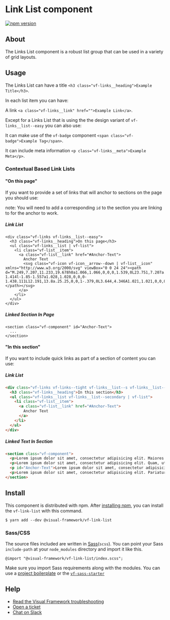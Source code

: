 # Link List component

[![npm version](https://badge.fury.io/js/%40visual-framework%2Fvf-link-list.svg)](https://badge.fury.io/js/%40visual-framework%2Fvf-link-list)

## About

The Links List component is a robust list group that can be used in a variety of grid layouts.

## Usage

The Links List can have a title `<h3 class="vf-links__heading">Example Title</h3>`.

In each list item you can have:

A link `<a class="vf-links__link" href="">Example Link</a>`.

Except for a Links List that is using the the design variant of `vf-links__list--easy` you can also use:

It can make use of the `vf-badge` component `<span class="vf-badge">Example Tag</span>`.

It can include meta information `<p class="vf-links__meta">Example Meta</p>`.

### Contextual Based Link Lists

#### "On this page"

If you want to provide a set of links that will anchor to sections on the page you should use:

note: You will need to add a corresponding `id` to the section you are linking to for the anchor to work.

##### Link List

```
<div class="vf-links vf-links__list--easy">
  <h3 class="vf-links__heading">On this page</h3>
  <ul class="vf-links__list | vf-list">
    <li class="vf-list__item">
      <a class="vf-list__link" href="#Anchor-Text">
        Anchor Text
        <svg class="vf-icon vf-icon__arrow--down | vf-list__icon" xmlns="http://www.w3.org/2000/svg" viewBox="0 0 24 24"><path d="M.249,7.207,11.233,19.678h0a1.066,1.066,0,0,0,1.539,0L23.751,7.207a.987.987,0,0,0-.107-1.414l-1.85-1.557a1.028,1.028,0,0,0-1.438.111L12.191,13.8a.25.25,0,0,1-.379,0L3.644,4.346A1.021,1.021,0,0,0,2.948,4a1,1,0,0,0-.741.238L.356,5.793A.988.988,0,0,0,0,6.478.978.978,0,0,0,.249,7.207Z"></path></svg>
      </a>
    </li>
  </ul>
</div>
```

##### Linked Section In Page

```
<section class="vf-component" id="Anchor-Text">
  ...
</section>
```

#### "In this section"

If you want to include quick links as part of a section of content you can use:

##### Link List

```html
<div class="vf-links vf-links--tight vf-links__list--s vf-links__list--very-easy">
  <h3 class="vf-links__heading">In this section</h3>
  <ul class="vf-links__list vf-links__list--secondary | vf-list">
    <li class="vf-list__item">
      <a class="vf-list__link" href="#Anchor-Text">
        Anchor Text
      </a>
    </li>
  </ul>
</div>
```

##### Linked Text In Section

```html
<section class="vf-component">
  <p>Lorem ipsum dolor sit amet, consectetur adipisicing elit. Maiores dolore eveniet sed totam deleniti, ipsum dolorum cupiditate, aut error quae beatae nemo esse pariatur repellendus illo dicta doloribus alias ipsa.</p>
  <p>Lorem ipsum dolor sit amet, consectetur adipisicing elit. Quam, ut aut eveniet consectetur rem. Sapiente quis optio cupiditate molestias debitis quisquam ab in. Voluptates, expedita modi aliquam, sint tempore magnam.</p>
  <p id="Anchor-Text">Lorem ipsum dolor sit amet, consectetur adipisicing elit. Nobis quo magnam accusamus vel porro, ullam tempora illo atque vitae voluptatum ratione temporibus, est, itaque quasi eum cupiditate mollitia adipisci. Suscipit.</p>
  <p>Lorem ipsum dolor sit amet, consectetur adipisicing elit. Pariatur fuga eveniet ducimus, dolorem sit itaque sequi nisi praesentium consequatur, temporibus tempore rem illo laboriosam libero repudiandae neque labore suscipit expedita.</p>
</section>
```

## Install

This component is distributed with npm. After [installing npm](https://www.npmjs.com/get-npm), you can install the `vf-link-list` with this command.

```
$ yarn add --dev @visual-framework/vf-link-list
```

### Sass/CSS

The source files included are written in [Sass](http://sass-lang.com)(`scss`). You can point your Sass `include-path` at your `node_modules` directory and import it like this.

```
@import "@visual-framework/vf-link-list/index.scss";
```

Make sure you import Sass requirements along with the modules. You can use a [project boilerplate](https://stable.visual-framework.dev/building/) or the [`vf-sass-starter`](https://stable.visual-framework.dev/components/vf-sass-starter/)

## Help

- [Read the Visual Framework troubleshooting](https://stable.visual-framework.dev/troubleshooting/)
- [Open a ticket](https://github.com/visual-framework/vf-core/issues)
- [Chat on Slack](https://join.slack.com/t/visual-framework/shared_invite/enQtNDAxNzY0NDg4NTY0LWFhMjEwNGY3ZTk3NWYxNWVjOWQ1ZWE4YjViZmY1YjBkMDQxMTNlNjQ0N2ZiMTQ1ZTZiMGM4NjU5Y2E0MjM3ZGQ)
